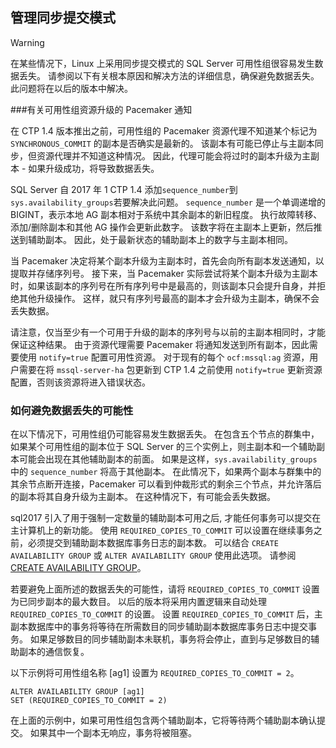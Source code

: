 ## <a name="managing-synchronous-commit-mode"></a>管理同步提交模式

>[!WARNING]
>在某些情况下，Linux 上采用同步提交模式的 SQL Server 可用性组很容易发生数据丢失。 请参阅以下有关根本原因和解决方法的详细信息，确保避免数据丢失。 此问题将在以后的版本中解决。

###<a name="pacemaker-notification-for-availability-group-resource-promotion"></a>有关可用性组资源升级的 Pacemaker 通知

在 CTP 1.4 版本推出之前，可用性组的 Pacemaker 资源代理不知道某个标记为 `SYNCHRONOUS_COMMIT` 的副本是否确实是最新的。 该副本有可能已停止与主副本同步，但资源代理并不知道这种情况。 因此，代理可能会将过时的副本升级为主副本 - 如果升级成功，将导致数据丢失。 

SQL Server 自 2017 年 1 CTP 1.4 添加`sequence_number`到`sys.availability_groups`若要解决此问题。 `sequence_number` 是一个单调递增的 BIGINT，表示本地 AG 副本相对于系统中其余副本的新旧程度。 执行故障转移、添加/删除副本和其他 AG 操作会更新此数字。 该数字将在主副本上更新，然后推送到辅助副本。 因此，处于最新状态的辅助副本上的数字与主副本相同。

当 Pacemaker 决定将某个副本升级为主副本时，首先会向所有副本发送通知，以提取并存储序列号。 接下来，当 Pacemaker 实际尝试将某个副本升级为主副本时，如果该副本的序列号在所有序列号中是最高的，则该副本只会提升自身，并拒绝其他升级操作。 这样，就只有序列号最高的副本才会升级为主副本，确保不会丢失数据。

请注意，仅当至少有一个可用于升级的副本的序列号与以前的主副本相同时，才能保证这种结果。 由于资源代理需要 Pacemaker 将通知发送到所有副本，因此需要使用 `notify=true` 配置可用性资源。 对于现有的每个 `ocf:mssql:ag` 资源，用户需要在将 `mssql-server-ha` 包更新到 CTP 1.4 之前使用 `notify=true` 更新资源配置，否则该资源将进入错误状态。 

### <a name="how-to-avoid-potential-for-data-loss"></a>如何避免数据丢失的可能性 

在以下情况下，可用性组仍可能容易发生数据丢失。 在包含五个节点的群集中，如果某个可用性组的副本位于 SQL Server 的三个实例上，则主副本和一个辅助副本可能会出现在其他辅助副本的前面。 如果是这样，`sys.availability_groups` 中的 `sequence_number` 将高于其他副本。 在此情况下，如果两个副本与群集中的其余节点断开连接，Pacemaker 可以看到仲裁形式的剩余三个节点，并允许落后的副本将其自身升级为主副本。 在这种情况下，有可能会丢失数据。

sql2017 引入了用于强制一定数量的辅助副本可用之后, 才能任何事务可以提交在主计算机上的新功能。 使用 `REQUIRED_COPIES_TO_COMMIT` 可以设置在继续事务之前，必须提交到辅助副本数据库事务日志的副本数。 可以结合 `CREATE AVAILABILITY GROUP` 或 `ALTER AVAILABILITY GROUP` 使用此选项。 请参阅 [CREATE AVAILABILITY GROUP](http://msdn.microsoft.com/library/ff878399.aspx)。

若要避免上面所述的数据丢失的可能性，请将 `REQUIRED_COPIES_TO_COMMIT` 设置为已同步副本的最大数目。 以后的版本将采用内置逻辑来自动处理 `REQUIRED_COPIES_TO_COMMIT` 的设置。
设置 `REQUIRED_COPIES_TO_COMMIT` 后，主副本数据库中的事务将等待在所需数目的同步辅助副本数据库事务日志中提交事务。 如果足够数目的同步辅助副本未联机，事务将会停止，直到与足够数目的辅助副本的通信恢复。

以下示例将可用性组名称 [ag1] 设置为 `REQUIRED_COPIES_TO_COMMIT = 2`。 

```Transact-SQL
ALTER AVAILABILITY GROUP [ag1]
SET (REQUIRED_COPIES_TO_COMMIT = 2)
```

在上面的示例中，如果可用性组包含两个辅助副本，它将等待两个辅助副本确认提交。 如果其中一个副本无响应，事务将被阻塞。
